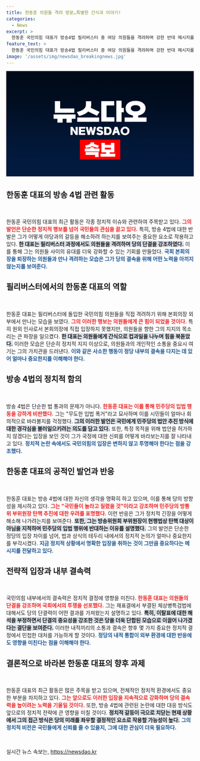 ```yaml
---
title: 한동훈 의원들 격려 방문…특별한 간식과 이야기!
categories:
  - News
excerpt: >
  한동훈 국민의힘 대표가 방송4법 필리버스터 중 여당 의원들을 격려하며 강한 반대 메시지를 전달했다. 그는 민주당의 탄핵 추진을 비판하며, 무도한 입법 폭거라 강조했다. 의원들에게 간식도 나누며 단합을 다짐한 모습이 이목을 끌었다.
feature_text: >
  한동훈 국민의힘 대표가 방송4법 필리버스터 중 여당 의원들을 격려하며 강한 반대 메시지를 전달했다. 그는 민주당의 탄핵 추진을 비판하며, 무도한 입법 폭거라 강조했다. 의원들에게 간식도 나누며 단합을 다짐한 모습이 이목을 끌었다.
image: '/assets/img/newsdao_breakingnews.jpg'
---
```


<p><img src="/assets/img/newsdao_breakingnews.jpg" alt="pcversion 속보" /></p>

<h2 data-ke-size="size26">한동훈 대표의 방송 4법 관련 활동</h2>

<p data-ke-size="size16">&nbsp;</p>

<p>한동훈 국민의힘 대표의 최근 활동은 각종 정치적 이슈와 관련하여 주목받고 있다. <b><span style="color: #ee2323;">그의 발언은 단순한 정치적 행보를 넘어 국민들의 관심을 끌고 있다.</span></b> 특히, 방송 4법에 대한 반발은 그가 어떻게 야당과의 갈등을 해소하려 하는지를 보여주는 중요한 요소로 작용하고 있다. <b><span style="background-color: #21538527;">한 대표는 필리버스터 과정에서도 의원들을 격려하며 당의 단결을 강조하였다.</span></b> 이를 통해 그는 의원들 사이의 유대를 더욱 강화할 수 있는 기회를 만들었다. <b><span style="color: #1a5490;">국회 본회의장을 퇴장하는 의원들과 만나 격려하는 모습은 그가 당의 결속을 위해 어떤 노력을 아끼지 않는지를 보여준다.</span></b></p>

<h2 data-ke-size="size26">필리버스터에서의 한동훈 대표의 역할</h2>

<p data-ke-size="size16">&nbsp;</p>

<p>한동훈 대표는 필리버스터에 돌입한 국민의힘 의원들을 직접 격려하기 위해 본회의장 외부에서 만나는 모습을 보였다. <b><span style="color: #ee2323;">그의 이러한 행보는 의원들에게 큰 힘이 되었을 것이다.</span></b> 특히 원외 인사로서 본회의장에 직접 입장하지 못했지만, 의원들을 향한 그의 지지의 목소리는 큰 파장을 일으켰다. <b><span style="background-color: #21538527;">한 대표는 의원들에게 간식으로 컵과일을 나누며 힘을 북돋았다.</span></b> 이러한 모습은 단순히 정치적 지지 이상으로, 의원들과의 개인적인 소통을 중요시 여기는 그의 가치관을 드러낸다. <b><span style="color: #1a5490;">이와 같은 사소한 행동이 정당 내부의 결속을 다지는 데 있어 얼마나 중요한지를 이해해야 한다.</span></b></p>

<h2 data-ke-size="size26">방송 4법의 정치적 함의</h2>

<p data-ke-size="size16">&nbsp;</p>

<p>방송 4법은 단순한 법 통과의 문제가 아니다. <b><span style="color: #ee2323;">한동훈 대표는 이를 통해 민주당의 입법 행동을 강하게 비판했다.</span></b> 그는 "무도한 입법 폭거"라고 묘사하며 이를 시민들이 얼마나 회의적으로 바라볼지를 걱정했다. <b><span style="background-color: #21538527;">그의 이러한 발언은 국민에게 민주당의 법안 추진 방식에 대한 경각심을 불러일으키려는 의도를 담고 있다.</span></b> 또한, 특정 목적을 위해 법안을 허가하지 않겠다는 입장을 보인 것이 그가 국정에 대한 신뢰를 어떻게 바라보는지를 잘 나타내고 있다. <b><span style="color: #1a5490;">정치적 논란 속에서도 국민의힘의 입장은 변하지 않고 투명해야 한다는 점을 강조했다.</span></b></p>

<h2 data-ke-size="size26">한동훈 대표의 공적인 발언과 반응</h2>

<p data-ke-size="size16">&nbsp;</p>

<p>한동훈 대표는 방송 4법에 대한 자신의 생각을 명확히 하고 있으며, 이를 통해 당의 방향성을 제시하고 있다. <b><span style="color: #ee2323;">그는 "국민들이 놀라고 질렸을 것"이라고 강조하며 민주당의 방통위 부위원장 탄핵 추진에 대한 우려를 표명했다.</span></b> 이런 반응은 그가 정치적 긴장을 어떻게 해소해 나가려는지를 보여준다. <b><span style="background-color: #21538527;">또한, 그는 방송위원회 부위원장이 현행법상 탄핵 대상이 아님을 지적하며 민주당의 입법 행위에 반대하는 이유를 설명했다.</span></b> 그의 발언은 단순한 정당의 입장 차이를 넘어, 법과 상식의 테두리 내에서의 정치적 논의가 얼마나 중요한지를 부각시켰다. <b><span style="color: #1a5490;">지금 정치적 상황에서 명확한 입장을 취하는 것이 그만큼 중요하다는 메시지를 전달하고 있다.</span></b></p>

<h2 data-ke-size="size26">전략적 입장과 내부 결속력</h2>

<p data-ke-size="size16">&nbsp;</p>

<p>국민의힘 내부에서의 결속력은 정치적 결정에 영향을 미친다. <b><span style="color: #ee2323;">한동훈 대표는 의원들의 단결을 강조하며 국회에서의 투쟁을 선포했다.</span></b> 그는 재표결에서 부결된 체상병특검법에 대해서도 당의 단결력이 어떤 결과를 가져왔는지 설명하고 있다. <b><span style="background-color: #21538527;">특히, 이탈표에 대한 해석을 부정하면서 단결의 중요성을 강조한 것은 당을 더욱 단합된 모습으로 이끌어 나가겠다는 결단을 보여준다.</span></b> 이러한 내적끼리의 소통과 결속은 향후 몇 가지 중요한 정치적 결정에서 민첩한 대처를 가능하게 할 것이다. <b><span style="color: #1a5490;">정당의 내적 통합이 외부 환경에 대한 반응에도 영향을 미친다는 점을 이해해야 한다.</span></b></p>

<h2 data-ke-size="size26">결론적으로 바라본 한동훈 대표의 향후 과제</h2>

<p data-ke-size="size16">&nbsp;</p>

<p>한동훈 대표의 최근 활동은 많은 주목을 받고 있으며, 전체적인 정치적 환경에서도 중요한 부분을 차지하고 있다. <b><span style="color: #ee2323;">그는 앞으로도 이러한 입장을 지속적으로 강화하며 당의 결속력을 높이려는 노력을 기울일 것이다.</span></b> 또한, 방송 4법에 관련된 논란에 대한 대응 방식도 앞으로의 정치적 전략에 큰 영향을 미칠 것이다. <b><span style="background-color: #21538527;">정치적 갈등이 극으로 치닫는 현재 상황에서 그의 접근 방식은 당의 미래를 좌우할 결정적인 요소로 작용할 가능성이 높다.</span></b> <b><span style="color: #1a5490;">그의 정치적 비전은 국민들에게 신뢰를 줄 수 있을지, 그에 대한 관심이 더욱 필요하다.</span></b> </p>

<p data-ke-size="size16">&nbsp;</p>
실시간 뉴스 속보는, <a href="https://newsdao.kr" rel="dofollow">https://newsdao.kr</a>


